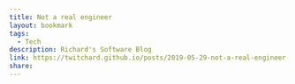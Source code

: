 ```yaml
---
title: Not a real engineer
layout: bookmark
tags:
  - Tech
description: Richard's Software Blog
link: https://twitchard.github.io/posts/2019-05-29-not-a-real-engineer.html
share:
---
```


